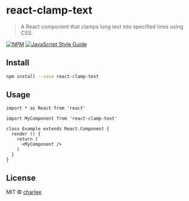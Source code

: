 # react-clamp-text

> A React component that clamps long text into specified lines using CSS.

[![NPM](https://img.shields.io/npm/v/react-clamp-text.svg)](https://www.npmjs.com/package/react-clamp-text) [![JavaScript Style Guide](https://img.shields.io/badge/code_style-standard-brightgreen.svg)](https://standardjs.com)

## Install

```bash
npm install --save react-clamp-text
```

## Usage

```tsx
import * as React from 'react'

import MyComponent from 'react-clamp-text'

class Example extends React.Component {
  render () {
    return (
      <MyComponent />
    )
  }
}
```

## License

MIT © [charlee](https://github.com/charlee)
